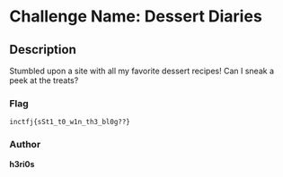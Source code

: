 # Challenge Name: Dessert Diaries

## Description

Stumbled upon a site with all my favorite dessert recipes! Can I sneak a peek at the treats?

### Flag
`inctfj{sSt1_t0_w1n_th3_bl0g??}`

### Author

**h3ri0s**